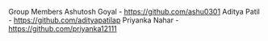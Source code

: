 Group Members 
Ashutosh Goyal - https://github.com/ashu0301
Aditya Patil - https://github.com/adityapatilap
Priyanka Nahar - https://github.com/priyanka12111
